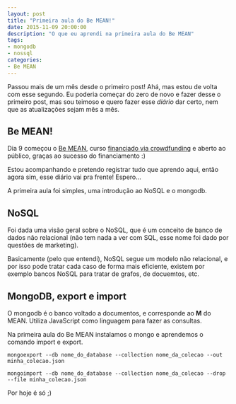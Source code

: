 ```yaml
---
layout: post
title: "Primeira aula do Be MEAN!"
date: 2015-11-09 20:00:00
description: "O que eu aprendi na primeira aula do Be MEAN"
tags:
- mongodb
- nossql
categories:
- Be MEAN
---
```


Passou mais de um mês desde o primeiro post! Ahá, mas estou de volta com esse segundo. Eu poderia começar do zero de novo e fazer desse o primeiro post, mas sou teimoso e quero fazer esse *diário* dar certo, nem que as atualizações sejam mês a mês.

## Be MEAN!
Dia 9 começou o [Be MEAN](https://github.com/Webschool-io/be-mean-instagram), curso [financiado via crowdfunding](http://dagora.net/be-mean/) e aberto ao público, graças ao sucesso do financiamento :)

Estou acompanhando e pretendo registrar tudo que aprendo aqui, então agora sim, esse diário vai pra frente! Espero...

A primeira aula foi simples, uma introdução ao NoSQL e o mongodb.

## NoSQL
Foi dada uma visão geral sobre o NoSQL, que é um conceito de banco de dados não relacional (não tem nada a ver com SQL, esse nome foi dado por questões de marketing).

Basicamente (pelo que entendi), NoSQL segue um modelo não relacional, e por isso pode tratar cada caso de forma mais eficiente, existem por exemplo bancos NoSQL para tratar de grafos, de docuemtos, etc.

## MongoDB, export e import
O mongodb é o banco voltado a documentos, e corresponde ao **M** do MEAN. Utiliza JavaScript como linguagem para fazer as consultas.

Na primeira aula do Be MEAN instalamos o mongo e aprendemos o comando import e export.

```
mongoexport --db nome_do_database --collection nome_da_colecao --out minha_colecao.json
```
```
mongoimport --db nome_do_database --collection nome_da_colecao --drop --file minha_colecao.json
```

Por hoje é só ;)
